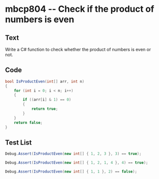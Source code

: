 # mbcp804 -- Check if the product of numbers is even

## Text

Write a C# function to check whether the product of numbers is even or not.

## Code

```csharp
bool IsProductEven(int[] arr, int n) 
{ 
    for (int i = 0; i < n; i++) 
    { 
        if ((arr[i] & 1) == 0) 
        { 
            return true; 
        } 
    } 
    return false; 
}
```

## Test List

```csharp
Debug.Assert(IsProductEven(new int[] { 1, 2, 3 }, 3) == true);
```

```csharp
Debug.Assert(IsProductEven(new int[] { 1, 2, 1, 4 }, 4) == true);
```

```csharp
Debug.Assert(IsProductEven(new int[] { 1, 1 }, 2) == false);
```
